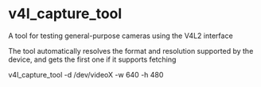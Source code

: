 # v4l_capture_tool

A tool for testing general-purpose cameras using the V4L2 interface

The tool automatically resolves the format and resolution supported by the device, and gets the first one if it supports fetching

v4l_capture_tool -d /dev/videoX -w 640 -h 480
